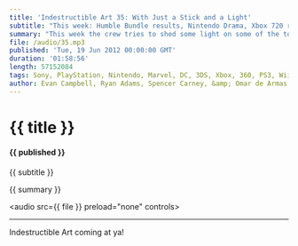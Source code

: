 ```yaml
---
title: 'Indestructible Art 35: With Just a Stick and a Light'
subtitle: "This week: Humble Bundle results, Nintendo Drama, Xbox 720 rumors, Marvel creative team shake ups, The Return of Ninjak, and Walking Dead's 100th. New Tomb Raider sexism discussions. And Batman #10 fallout."
summary: "This week the crew tries to shed some light on some of the top stories of the week. Marvel is rumored to be having some major creative team changes ups coming soon. Humble Indie Bundle 5 shatters previous earnings records. DC is closing out 4 more titles in the new 52. Last of Us comes closer to a release date. Ninjak sneaks back into existence. Nintendo may not be refreshing the 3DS. Walking Dead 100 might be the best selling comic of the year. Leaked document highlights Microsoft's roadmap for the next Xbox. The new Tomb Raider starts up a discussion of sexism and violence in the realms of video games and comic books. Batman #10 dropped some pretty huge bombs on us this week and Ryan recaps what it all means to the story. This weeks 'Listener' question comes from non other than Spencer himself, who asks what good Cyber Punk games should he check out?"
file: /audio/35.mp3
published: 'Tue, 19 Jun 2012 00:00:00 GMT'
duration: '01:58:56'
length: 57152084
tags: Sony, PlayStation, Nintendo, Marvel, DC, 3DS, Xbox, 360, PS3, Wii, PSN, XBLA, Video Games, Comics, Games, Indestructible Art, Batman, Last of Us, Humble Bundle, Ninjak, Breaking Bad, Sexism, Lara Croft, Tomb Raider, E3, Booth Babes, Walking Dead, Avengers
author: Evan Campbell, Ryan Adams, Spencer Carney, &amp; Omar de Armas
---
```


# {{ title }}

#### {{ published }}

{{ subtitle }}  
  
{{ summary }}  

<audio src={{ file }} preload="none" controls></audio>

- - -

Indestructible Art coming at ya!

